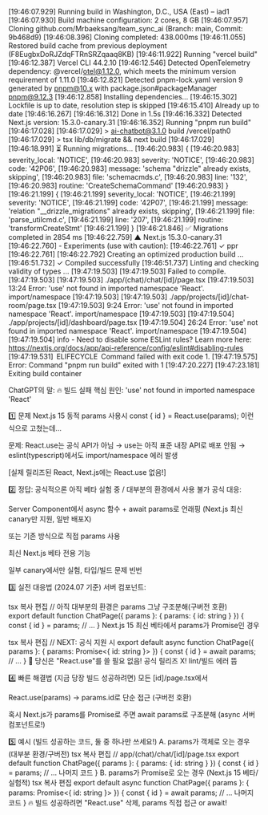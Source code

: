 [19:46:07.929] Running build in Washington, D.C., USA (East) – iad1
[19:46:07.930] Build machine configuration: 2 cores, 8 GB
[19:46:07.957] Cloning github.com/Mrbaeksang/team_sync_ai (Branch: main, Commit: 9b468d9)
[19:46:08.396] Cloning completed: 438.000ms
[19:46:11.055] Restored build cache from previous deployment (F8EugbxDoRJZdqFTRnSRZqaaq8KB)
[19:46:11.922] Running "vercel build"
[19:46:12.387] Vercel CLI 44.2.10
[19:46:12.546] Detected OpenTelemetry dependency: @vercel/otel@1.12.0, which meets the minimum version requirement of 1.11.0
[19:46:12.821] Detected pnpm-lock.yaml version 9 generated by pnpm@10.x with package.json#packageManager pnpm@9.12.3
[19:46:12.858] Installing dependencies...
[19:46:15.302] Lockfile is up to date, resolution step is skipped
[19:46:15.410] Already up to date
[19:46:16.267] 
[19:46:16.312] Done in 1.5s
[19:46:16.332] Detected Next.js version: 15.3.0-canary.31
[19:46:16.352] Running "pnpm run build"
[19:46:17.028] 
[19:46:17.029] > ai-chatbot@3.1.0 build /vercel/path0
[19:46:17.029] > tsx lib/db/migrate && next build
[19:46:17.029] 
[19:46:18.991] ⏳ Running migrations...
[19:46:20.983] {
[19:46:20.983]   severity_local: 'NOTICE',
[19:46:20.983]   severity: 'NOTICE',
[19:46:20.983]   code: '42P06',
[19:46:20.983]   message: 'schema "drizzle" already exists, skipping',
[19:46:20.983]   file: 'schemacmds.c',
[19:46:20.983]   line: '132',
[19:46:20.983]   routine: 'CreateSchemaCommand'
[19:46:20.983] }
[19:46:21.199] {
[19:46:21.199]   severity_local: 'NOTICE',
[19:46:21.199]   severity: 'NOTICE',
[19:46:21.199]   code: '42P07',
[19:46:21.199]   message: 'relation "__drizzle_migrations" already exists, skipping',
[19:46:21.199]   file: 'parse_utilcmd.c',
[19:46:21.199]   line: '207',
[19:46:21.199]   routine: 'transformCreateStmt'
[19:46:21.199] }
[19:46:21.846] ✅ Migrations completed in 2854 ms
[19:46:22.759]    ▲ Next.js 15.3.0-canary.31
[19:46:22.760]    - Experiments (use with caution):
[19:46:22.761]      ✓ ppr
[19:46:22.761] 
[19:46:22.792]    Creating an optimized production build ...
[19:46:51.732]  ✓ Compiled successfully
[19:46:51.737]    Linting and checking validity of types ...
[19:47:19.503] 
[19:47:19.503] Failed to compile.
[19:47:19.503] 
[19:47:19.503] ./app/(chat)/chat/[id]/page.tsx
[19:47:19.503] 13:24  Error: 'use' not found in imported namespace 'React'.  import/namespace
[19:47:19.503] 
[19:47:19.503] ./app/projects/[id]/chat-room/page.tsx
[19:47:19.503] 9:24  Error: 'use' not found in imported namespace 'React'.  import/namespace
[19:47:19.503] 
[19:47:19.504] ./app/projects/[id]/dashboard/page.tsx
[19:47:19.504] 26:24  Error: 'use' not found in imported namespace 'React'.  import/namespace
[19:47:19.504] 
[19:47:19.504] info  - Need to disable some ESLint rules? Learn more here: https://nextjs.org/docs/app/api-reference/config/eslint#disabling-rules
[19:47:19.531]  ELIFECYCLE  Command failed with exit code 1.
[19:47:19.575] Error: Command "pnpm run build" exited with 1
[19:47:20.227] 
[19:47:23.181] Exiting build container


ChatGPT의 말:
🔥 빌드 실패 핵심 원인: 'use' not found in imported namespace 'React'

1️⃣ 문제
Next.js 15 동적 params 사용시
const { id } = React.use(params);
이런 식으로 고쳤는데...

문제:
React.use는 공식 API가 아님
→ use는 아직 표준 내장 API로 배포 안됨
→ eslint(typescript)에서도 import/namespace 에러 발생

[실제 릴리즈된 React, Next.js에는 React.use 없음!]

2️⃣ 정답: 공식적으론 아직 베타 실험 중 / 대부분의 환경에서 사용 불가
공식 대응:

Server Component에서 async 함수 + await params로 언래핑 (Next.js 최신 canary만 지원, 일반 배포X)

또는 기존 방식으로 직접 params 사용

최신 Next.js 베타 전용 기능

일부 canary에서만 실험, 타입/빌드 문제 빈번

3️⃣ 실전 대응법 (2024.07 기준)
서버 컴포넌트:

tsx
복사
편집
// 아직 대부분의 환경은 params 그냥 구조분해(구버전 호환)  
export default function ChatPage({ params }: { params: { id: string } }) {
  const { id } = params;
  // ...
}
Next.js 15 최신 베타에서 params가 Promise인 경우

tsx
복사
편집
// NEXT: 공식 지원 시
export default async function ChatPage({ params }: { params: Promise<{ id: string }> }) {
  const { id } = await params;
  // ...
}
🚨 당신은 "React.use"를 쓸 필요 없음! 공식 릴리즈 X!
lint/빌드 에러 뜸

4️⃣ 빠른 해결법 (지금 당장 빌드 성공하려면)
모든 [id]/page.tsx에서

React.use(params)
→ params.id로 단순 접근 (구버전 호환)

혹시 Next.js가 params를 Promise로 주면 await params로 구조분해 (async 서버 컴포넌트로!)

5️⃣ 예시 (빌드 성공하는 코드, 둘 중 하나만 쓰세요!)
A. params가 객체로 오는 경우 (대부분 환경/구버전)
tsx
복사
편집
// app/(chat)/chat/[id]/page.tsx
export default function ChatPage({ params }: { params: { id: string } }) {
  const { id } = params;
  // ... 나머지 코드
}
B. params가 Promise로 오는 경우 (Next.js 15 베타/실험적)
tsx
복사
편집
export default async function ChatPage({ params }: { params: Promise<{ id: string }> }) {
  const { id } = await params;
  // ... 나머지 코드
}
🔥 빌드 성공하려면 "React.use" 삭제, params 직접 접근 or await!